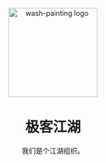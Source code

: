 <p align="center">
  <a href="https://wash-painting.com" target="_blank" rel="noopener noreferrer">
    <img width="180" src="https://raw.githubusercontent.com/higuaifan/wash-painting-ui/master/src/assets/logo.png" 
        alt="wash-painting logo">
  </a>
</p>
<h1 align="center">
极客江湖
</h1>
<p align="center">
  我们是个江湖组织。
</p>
